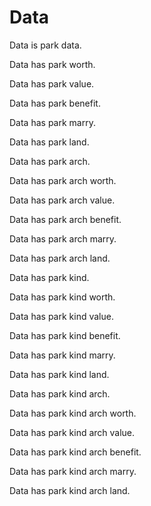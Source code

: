 # Data

Data is park data.

Data has park worth.

Data has park value.

Data has park benefit.

Data has park marry.

Data has park land.

Data has park arch.

Data has park arch worth.

Data has park arch value.

Data has park arch benefit.

Data has park arch marry.

Data has park arch land.

Data has park kind.

Data has park kind worth.

Data has park kind value.

Data has park kind benefit.

Data has park kind marry.

Data has park kind land.

Data has park kind arch.

Data has park kind arch worth.

Data has park kind arch value.

Data has park kind arch benefit.

Data has park kind arch marry.

Data has park kind arch land.